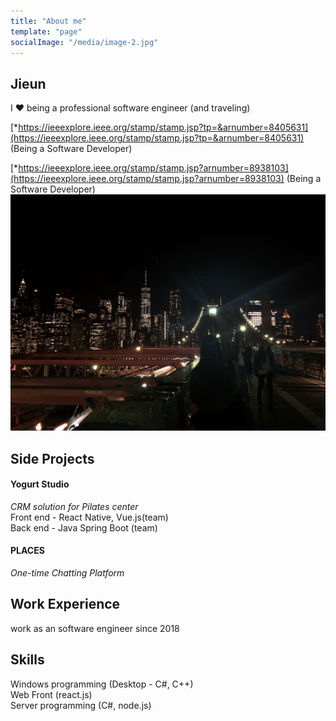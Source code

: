 ```yaml
---
title: "About me"
template: "page"
socialImage: "/media/image-2.jpg"
---
```


## Jieun

I ❤️ being a professional software engineer (and traveling)

[\*https://ieeexplore.ieee.org/stamp/stamp.jsp?tp=&arnumber=8405631](https://ieeexplore.ieee.org/stamp/stamp.jsp?tp=&arnumber=8405631) (Being a Software Developer)

[\*https://ieeexplore.ieee.org/stamp/stamp.jsp?arnumber=8938103](https://ieeexplore.ieee.org/stamp/stamp.jsp?arnumber=8938103) (Being a Software Developer)
![bridge](media/bridge.jpg)

## Side Projects

#### Yogurt Studio

_CRM solution for Pilates center_
<br />Front end - React Native, Vue.js(team)
<br />Back end - Java Spring Boot (team)

#### PLACES

_One-time Chatting Platform_

## Work Experience

work as an software engineer since 2018

## Skills

Windows programming (Desktop - C#, C++)
<br />Web Front (react.js)
<br />Server programming (C#, node.js)
